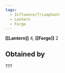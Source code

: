 ```yaml
---
tags:
  - Influence/Triumphant
  - Lantern
  - Forge
---
```


**[[Lantern]]** 4, **[[Forge]]** 2

## Obtained by

???